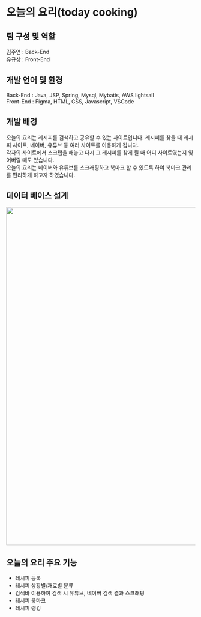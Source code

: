 # 오늘의 요리(today cooking)

## 팀 구성 및 역할
김주연 : Back-End <br>
유규상 : Front-End

## 개발 언어 및 환경
Back-End : Java, JSP, Spring, Mysql, Mybatis, AWS lightsail<br>
Front-End : Figma, HTML, CSS, Javascript, VSCode

## 개발 배경
오늘의 요리는 레시피를 검색하고 공유할 수 있는 사이트입니다. 레시피를 찾을 때 레시피 사이트, 네이버, 유튜브 등 여러 사이트를 이용하게 됩니다.<br>
각자의 사이트에서 스크랩을 해놓고 다시 그 레시피를 찾게 될 때 어디 사이트였는지 잊어버릴 때도 있습니다. <br>
오늘의 요리는 네이버와 유튜브를 스크래핑하고 북마크 할 수 있도록 하여 북마크 관리를 편리하게 하고자 하였습니다.

## 데이터 베이스 설계
<img src="https://user-images.githubusercontent.com/61386041/120675676-3ec0da80-c4d0-11eb-9bb9-6b9b43dc28c6.PNG" width="900">

## 오늘의 요리 주요 기능
- 레시피 등록
- 레시피 상황별/재료별 분류
- 검색바 이용하여 검색 시 유튜브, 네이버 검색 결과 스크래핑
- 레시피 북마크
- 레시피 랭킹
